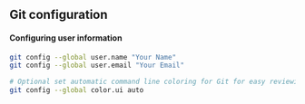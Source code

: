 ## Git configuration

#### Configuring user information

```bash
git config --global user.name "Your Name"
git config --global user.email "Your Email"

# Optional set automatic command line coloring for Git for easy reviewing
git config --global color.ui auto

```
